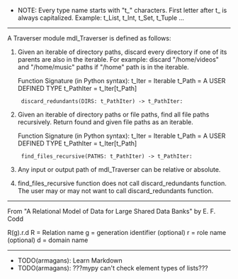 - NOTE: Every type name starts with "t_" characters. First letter after t_
is always capitalized. Example: t_List, t_Int, t_Set, t_Tuple ...

------

A Traverser module mdl_Traverser is defined as follows:

1) Given an iterable of directory paths, discard every directory if one of 
its parents are also in the iterable. For example: discard 
"/home/videos" and "/home/music" paths if "/home" path is in the iterable.

    Function Signature (in Python syntax):
        t_Iter = Iterable
        t_Path = A USER DEFINED TYPE
        t_PathIter = t_Iter[t_Path]
        
        discard_redundants(DIRS: t_PathIter) -> t_PathIter:


2) Given an iterable of directory paths or file paths, find all file paths
recursively. Return found and given file paths as an iterable.

    Function Signature (in Python syntax):
        t_Iter = Iterable
        t_Path = A USER DEFINED TYPE
        t_PathIter = t_Iter[t_Path]
        
        find_files_recursive(PATHS: t_PathIter) -> t_PathIter:


3) Any input or output path of mdl_Traverser can be relative or absolute.

4) find_files_recursive function does not call discard_redundants function.
The user may or may not want to call discard_redundants function.

------

From "A Relational Model of Data for Large Shared Data Banks" by E. F. Codd

R(g).r.d
R = Relation name
g = generation identifier (optional)
r = role name (optional)
d = domain name

------

- TODO(armagans): Learn Markdown
- TODO(armagans): ???mypy can't check element types of lists???
